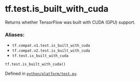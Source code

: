 <div itemscope itemtype="http://developers.google.com/ReferenceObject">
<meta itemprop="name" content="tf.test.is_built_with_cuda" />
<meta itemprop="path" content="Stable" />
</div>

# tf.test.is_built_with_cuda

Returns whether TensorFlow was built with CUDA (GPU) support.

### Aliases:

* `tf.compat.v1.test.is_built_with_cuda`
* `tf.compat.v2.test.is_built_with_cuda`
* `tf.test.is_built_with_cuda`

``` python
tf.test.is_built_with_cuda()
```



Defined in [`python/platform/test.py`](/code/stable/tensorflow/python/platform/test.py).

<!-- Placeholder for "Used in" -->
